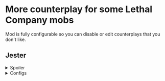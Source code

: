 # More counterplay for some Lethal Company mobs

Mod is fully configurable so you can disable or edit counterplays that you don't like.

## Jester
<details>
  <summary>Spoiler</summary>
  You can prevent Jester from opening by putting heavy items on top of it.

  <br />![](https://i.imgur.com/QcykrPl.jpg)
</details>

<details>
  <summary>Configs</summary>
  <i>AddJesterCounterplay</i> - Toggle Jester counterplay.<br />
  <i>WeightToPreventJester</i> - Set weight of items needed to prevent Jester's pop out.
</details>